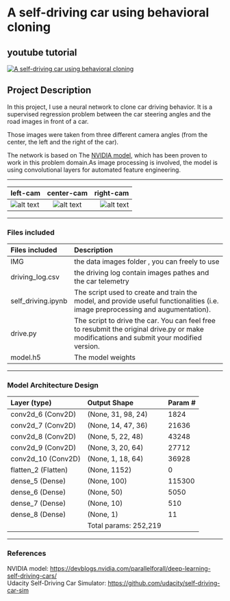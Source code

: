 # A self-driving car using behavioral cloning

## youtube tutorial
[![A self-driving car using behavioral cloning](https://github.com/seraj94ai/Self-driving/blob/master/scene00061.png)](https://youtu.be/T-gVwg90spc)


## Project Description
In this project, I use a neural network to clone car driving behavior. It is a supervised regression problem between the car steering angles and the road images in front of a car.

Those images were taken from three different camera angles (from the center, the left and the right of the car).

The network is based on The [NVIDIA model](https://devblogs.nvidia.com/deep-learning-self-driving-cars/), which has been proven to work in this problem domain.As image processing is involved, the model is using convolutional layers for automated feature engineering.

_________________________________________________________________
| left-cam |   center-cam           | right-cam |
| :---         |     :---:      |          ---: |
| ![alt text](https://github.com/seraj94ai/Self-driving/blob/master/IMG/left_2019_02_23_20_23_56_553.jpg)   | ![alt text](https://github.com/seraj94ai/Self-driving/blob/master/IMG/center_2019_02_23_20_23_56_553.jpg)     | ![alt text](https://github.com/seraj94ai/Self-driving/blob/master/IMG/right_2019_02_23_20_23_56_553.jpg)    |
 
 _________________________________________________________________   

### Files included

| Files included | Description |
| :---                     |  :---  |
| IMG|  the data images folder , you can freely to use|
| driving_log.csv|the driving log contain images pathes and the car telemetry |
| self_driving.ipynb  |The script used to create and train the model, and provide useful functionalities (i.e. image preprocessing and augumentation).|
| drive.py        | The script to drive the car. You can feel free to resubmit the original drive.py or make modifications and submit your modified version.|
| model.h5        | The model weights|

_________________________________________________________________
### Model Architecture Design

| Layer (type)             | Output Shape              | Param # |
| :---                     |     :---                  |    :--- |
| conv2d_6 (Conv2D)        | (None, 31, 98, 24)        | 1824    |
| conv2d_7 (Conv2D)        | (None, 14, 47, 36)        |21636    |
| conv2d_8 (Conv2D)        | (None, 5, 22, 48)         |43248    |
| conv2d_9 (Conv2D)        | (None, 3, 20, 64)         |27712    |
| conv2d_10 (Conv2D)       | (None, 1, 18, 64)         |36928    |
| flatten_2 (Flatten)      | (None, 1152)              |0        |
| dense_5 (Dense)          | (None, 100)               |115300   |
| dense_6 (Dense)          | (None, 50)                |5050     |
| dense_7 (Dense)          | (None, 10)                |510      |
| dense_8 (Dense)          | (None, 1)                 |11       |
|                          | Total params: 252,219     |      |

_________________________________________________________________
### References
NVIDIA model: https://devblogs.nvidia.com/parallelforall/deep-learning-self-driving-cars/ <br/>
Udacity Self-Driving Car Simulator: https://github.com/udacity/self-driving-car-sim
